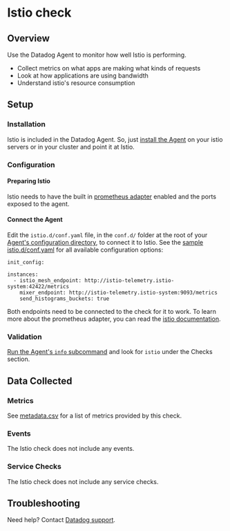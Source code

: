 # Istio check

## Overview

Use the Datadog Agent to monitor how well Istio is performing.

* Collect metrics on what apps are making what kinds of requests
* Look at how applications are using bandwidth
* Understand istio's resource consumption

## Setup

### Installation

Istio is included in the Datadog Agent. So, just [install the Agent][1] on your istio servers or in your cluster and point it at Istio.

### Configuration

#### Preparing Istio

Istio needs to have the built in [prometheus adapter][2] enabled and the ports exposed to the agent.

#### Connect the Agent

Edit the `istio.d/conf.yaml` file, in the `conf.d/` folder at the root of your [Agent's configuration directory][3], to connect it to Istio. See the [sample istio.d/conf.yaml][4] for all available configuration options:

```
init_config:

instances:
  - istio_mesh_endpoint: http://istio-telemetry.istio-system:42422/metrics
    mixer_endpoint: http://istio-telemetry.istio-system:9093/metrics
    send_histograms_buckets: true
```

Both endpoints need to be connected to the check for it to work. To learn more about the prometheus adapter, you can read the [istio documentation][5].

### Validation

[Run the Agent's `info` subcommand][6] and look for `istio` under the Checks section.

## Data Collected

### Metrics

See [metadata.csv][7] for a list of metrics provided by this check.

### Events
The Istio check does not include any events.

### Service Checks
The Istio check does not include any service checks.

## Troubleshooting
Need help? Contact [Datadog support][8].

[1]: https://app.datadoghq.com/account/settings#agent
[2]: https://istio.io/docs/tasks/telemetry/querying-metrics.html#about-the-prometheus-add-on
[3]: https://docs.datadoghq.com/agent/faq/agent-configuration-files/#agent-configuration-directory
[4]: https://github.com/DataDog/integrations-core/blob/master/istio/datadog_checks/istio/data/conf.yaml.example
[5]: https://istio.io/docs/tasks/telemetry/querying-metrics.html#about-the-prometheus-add-on
[6]: https://docs.datadoghq.com/agent/faq/agent-status-and-information
[7]: https://github.com/DataDog/integrations-core/blob/master/istio/metadata.csv
[8]: https://docs.datadoghq.com/help
